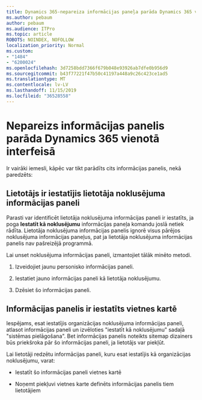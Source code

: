 ```yaml
---
title: Dynamics 365-nepareiza informācijas paneļa parāda Dynamics 365 vienotā interfeisā
ms.author: pebaum
author: pebaum
ms.audience: ITPro
ms.topic: article
ROBOTS: NOINDEX, NOFOLLOW
localization_priority: Normal
ms.custom:
- "1484"
- "6200024"
ms.openlocfilehash: 3d7258bdd7366f679b048e93926ab7dfe0b956d9
ms.sourcegitcommit: b43f77221f47b50c41197a448a9c26c423ce1ad5
ms.translationtype: MT
ms.contentlocale: lv-LV
ms.lasthandoff: 11/15/2019
ms.locfileid: "36528558"
---
```

# <a name="wrong-dashboard-shows-in-dynamics-365-unified-interface"></a>Nepareizs informācijas panelis parāda Dynamics 365 vienotā interfeisā

Ir vairāki iemesli, kāpēc var tikt parādīts cits informācijas panelis, nekā paredzēts:

## <a name="the-user-has-set-a-user-default-dashboard"></a>Lietotājs ir iestatījis lietotāja noklusējuma informācijas paneli 

Parasti var identificēt lietotāja noklusējuma informācijas paneli ir iestatīts, ja poga **Iestatīt kā noklusējumu** informācijas paneļa komandu joslā netiek rādīta. Lietotāja noklusējuma informācijas panelis ignorē visus pārējos noklusējuma informācijas paneļus, pat ja lietotāja noklusējuma informācijas panelis nav pašreizējā programmā.

Lai unset noklusējuma informācijas paneli, izmantojiet tālāk minēto metodi.

1. Izveidojiet jaunu personisko informācijas paneli.

2. Iestatiet jauno informācijas paneli kā lietotāja noklusējumu.

3. Dzēsiet šo informācijas paneli.

## <a name="the-dashboard-is-set-in-the-sitemap"></a>Informācijas panelis ir iestatīts vietnes kartē

Iespējams, esat iestatījis organizācijas noklusējuma informācijas paneli, atlasot informācijas paneli un izvēloties "iestatīt kā noklusējumu" sadaļā "sistēmas pielāgošana". Bet informācijas panelis noteikts sitemap dizainers būs priekšroka pār šo informācijas paneli, ja lietotājs var piekļūt.

Lai lietotāji redzētu informācijas paneli, kuru esat iestatījis kā organizācijas noklusējumu, varat:

* Iestatīt šo informācijas paneli vietnes kartē

* Noņemt piekļuvi vietnes karte definēts informācijas panelis tiem lietotājiem
